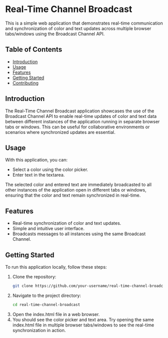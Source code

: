 # Real-Time Channel Broadcast

This is a simple web application that demonstrates real-time communication and synchronization of color and text updates across multiple browser tabs/windows using the Broadcast Channel API.

## Table of Contents
- [Introduction](#introduction)
- [Usage](#usage)
- [Features](#features)
- [Getting Started](#getting-started)
- [Contributing](#contributing)

## Introduction
The Real-Time Channel Broadcast application showcases the use of the Broadcast Channel API to enable real-time updates of color and text data between different instances of the application running in separate browser tabs or windows. This can be useful for collaborative environments or scenarios where synchronized updates are essential.

## Usage
With this application, you can:
- Select a color using the color picker.
- Enter text in the textarea.

The selected color and entered text are immediately broadcasted to all other instances of the application open in different tabs or windows, ensuring that the color and text remain synchronized in real-time.

## Features
- Real-time synchronization of color and text updates.
- Simple and intuitive user interface.
- Broadcasts messages to all instances using the same Broadcast Channel.

## Getting Started
To run this application locally, follow these steps:

1. Clone the repository:
   ```sh
   git clone https://github.com/your-username/real-time-channel-broadcast.git
   ```
2. Navigate to the project directory:
    ```sh
    cd real-time-channel-broadcast
    ```
3. Open the index.html file in a web browser.
4. You should see the color picker and text area. Try opening the same index.html file in multiple browser tabs/windows to see the real-time synchronization in action.
